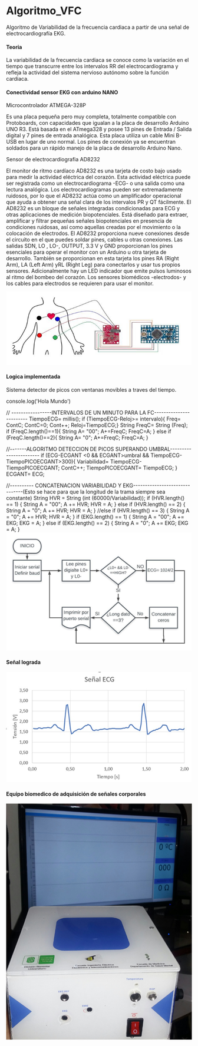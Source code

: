 # Algoritmo_VFC
Algoritmo de Variabilidad de la frecuencia cardiaca a partir de una señal de electrocardiografía EKG.

#### Teoria

La variabilidad de la frecuencia cardiaca se conoce como la variación en el tiempo que transcurre entre los intervalos RR del electrocardiograma y refleja la actividad del sistema nervioso autónomo sobre la función cardiaca.

#### Conectividad sensor EKG con arduino NANO

Microcontrolador ATMEGA-328P

Es una placa pequeña pero muy completa, totalmente compatible con Protoboards, con capacidades que igualan a la placa de desarrollo Arduino UNO R3. Está basada en el ATmega328 y posee 13 pines de Entrada / Salida digital y 7 pines de entrada analógica. Esta placa utiliza un cable Mini B-USB en lugar de uno normal. Los pines de conexión ya se encuentran soldados para un rápido manejo de la placa de desarrollo Arduino Nano.

Sensor de electrocardiografia AD8232 

El monitor de ritmo cardíaco AD8232 es una tarjeta de costo bajo usado para medir la actividad eléctrica del corazón. Esta actividad eléctrica puede ser registrada como un electrocardiograma -ECG- o una salida como una lectura analógica. Los electrocardiogramas pueden ser extremadamente ruidosos, por lo que el AD8232 actúa como un amplificador operacional que ayuda a obtener una señal clara de los intervalos PR y QT fácilmente.
El AD8232 es un bloque de señales integradas condicionadas para ECG y otras aplicaciones de medición biopotenciales. Está diseñado para extraer, amplificar y filtrar pequeñas señales biopotenciales en presencia de condiciones ruidosas, así como aquellas creadas por el movimiento o la colocación de electrodos.
El AD8232 proporciona nueve conexiones desde el circuito en el que puedes soldar pines, cables u otras conexiones. Las salidas SDN, LO , LO-, OUTPUT, 3.3 V y GND proporcionan los pines esenciales para operar el monitor con un Arduino u otra tarjeta de desarrollo. También se proporcionan en esta tarjeta los pines RA (Right Arm), LA (Left Arm) yRL (Right Leg) para conectarlos y usar tus propios sensores. Adicionalmente hay un LED indicador que emite pulsos luminosos al ritmo del bombeo del corazón. Los sensores biomédicos -electrodos- y los cables para electrodos se requieren para usar el monitor.


![alt text](image2.jpg)

#### Logica implementada
Sistema detector de picos con ventanas movibles a traves del tiempo.


console.log('Hola Mundo')

  // -----------------INTERVALOS DE UN MINUTO PARA LA FC------------------------
  TiempoECG= millis();
  if (TiempoECG-Reloj>= intervalo){
    Freq= ContC; ContC=0; Cont++; Reloj=TiempoECG;}
  String FreqC= String (Freq);
  if (FreqC.length()==1){ String A= "00"; A+=FreqC; FreqC=A; }
  else if (FreqC.length()==2){ String A= "0"; A+=FreqC; FreqC=A; }


  //-------ALGORITMO DETECCION DE PICOS SUPERANDO UMBRAL-----------------------
  if (ECG-ECGANT <0 && ECGANT>umbral && TiempoECG-TiempoPICOECGANT>300){
    Variabilidad= TiempoECG-TiempoPICOECGANT;    ContC++; TiempoPICOECGANT= TiempoECG; 
    }
  ECGANT= ECG; 

  //----------  CONCATENACION VARIABILIDAD Y EKG-------------------------------(Esto se hace para que la longitud de la trama siempre sea constante)
  String HVR = String (int (60000/Variabilidad));
  if (HVR.length() == 1) {    String A = "00";    A += HVR;       HVR = A;  }
  else if (HVR.length() == 2) {    String A = "0";    A += HVR;   HVR = A;  }
  //else if (HVR.length() == 3) {    String A = "0";    A += HVR;    HVR = A;  }
  if (EKG.length() == 1) {    String A = "00";    A += EKG;    EKG = A;  }
  else if (EKG.length() == 2) {    String A = "0";    A += EKG;    EKG = A;  }
![alt text](image3.jpg)


#### Señal lograda
![alt text](image4.jpg)

#### Equipo biomedico de adquisición de señales corporales
![alt text](image1.jpg)
